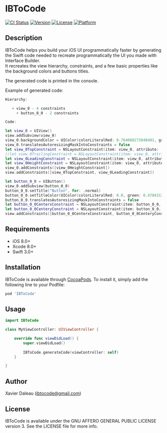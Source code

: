 # IBToCode

[![CI Status](http://img.shields.io/travis/xdaleau/IBToCode.svg?style=flat)](https://travis-ci.org/xdaleau/IBToCode)
[![Version](https://img.shields.io/cocoapods/v/IBToCode.svg?style=flat)](http://cocoapods.org/pods/IBToCode)
[![License](https://img.shields.io/cocoapods/l/IBToCode.svg?style=flat)](http://cocoapods.org/pods/IBToCode)
[![Platform](https://img.shields.io/cocoapods/p/IBToCode.svg?style=flat)](http://cocoapods.org/pods/IBToCode)


## Description

IBToCode helps you build your iOS UI programmatically faster by generating the Swift code needed to recreate programmatically the UI you made with Interface Builder.  
It recreates the view hierarchy, constraints, and a few basic properties like the background colors and buttons titles.

The generated code is printed in the console.

Example of generated code:  

```swift
Hierarchy:

   + view_0 - 4 constraints 
     + button_0_0 - 2 constraints 

Code:

let view_0 = UIView()
view.addSubview(view_0)
view_0.backgroundColor = UIColor(colorLiteralRed: 0.764088273048401, green: 0.917092502117157, blue: 0.971581995487213, alpha: 1.0)
view_0.translatesAutoresizingMaskIntoConstraints = false
let view_0TopConstraint = NSLayoutConstraint(item: view_0, attribute: .top, relatedBy: .equal, toItem: view, attribute: .top, multiplier: 1.0, constant: 65.0)
//let view_0TrailingConstraint = NSLayoutConstraint(item: view_0, attribute: .trailing, relatedBy: .equal, toItem: view, attribute: .trailing, multiplier: 1.0, constant: 0.0)
let view_0LeadingConstraint = NSLayoutConstraint(item: view_0, attribute: .leading, relatedBy: .equal, toItem: view, attribute: .leading, multiplier: 1.0, constant: 0.0)
let view_0HeightConstraint = NSLayoutConstraint(item: view_0, attribute: .height, relatedBy: .equal, toItem: nil, attribute: .notAnAttribute, multiplier: 1.0, constant: 160.0)
view_0.addConstraints([view_0HeightConstraint])
view.addConstraints([view_0TopConstraint, view_0LeadingConstraint])

let button_0_0 = UIButton()
view_0.addSubview(button_0_0)
button_0_0.setTitle("Button", for: .normal)
button_0_0.setTitleColor(UIColor(colorLiteralRed: 0.0, green: 0.47843137254902, blue: 1.0, alpha: 1.0), for: .normal)
button_0_0.translatesAutoresizingMaskIntoConstraints = false
let button_0_0CenterxConstraint = NSLayoutConstraint(item: button_0_0, attribute: .centerX, relatedBy: .equal, toItem: view_0, attribute: .centerX, multiplier: 1.0, constant: 0.0)
let button_0_0CenteryConstraint = NSLayoutConstraint(item: button_0_0, attribute: .centerY, relatedBy: .equal, toItem: view_0, attribute: .centerY, multiplier: 1.0, constant: 0.0)
view.addConstraints([button_0_0CenterxConstraint, button_0_0CenteryConstraint])
```

## Requirements
- iOS 8.0+
- Xcode 8.0+
- Swift 3.0+


## Installation

IBToCode is available through [CocoaPods](http://cocoapods.org). To install
it, simply add the following line to your Podfile:

```ruby
pod 'IBToCode'
```

## Usage


```swift
import IBToCode

class MyViewController: UIViewController {

    override func viewDidLoad() {
        super.viewDidLoad()   
                
        IBToCode.generateCode(viewController: self)
    }

}
```

## Author

Xavier Daleau (ibtocode@gmail.com) 

## License

IBToCode is available under the GNU AFFERO GENERAL PUBLIC LICENSE version 3. See the LICENSE file for more info.
